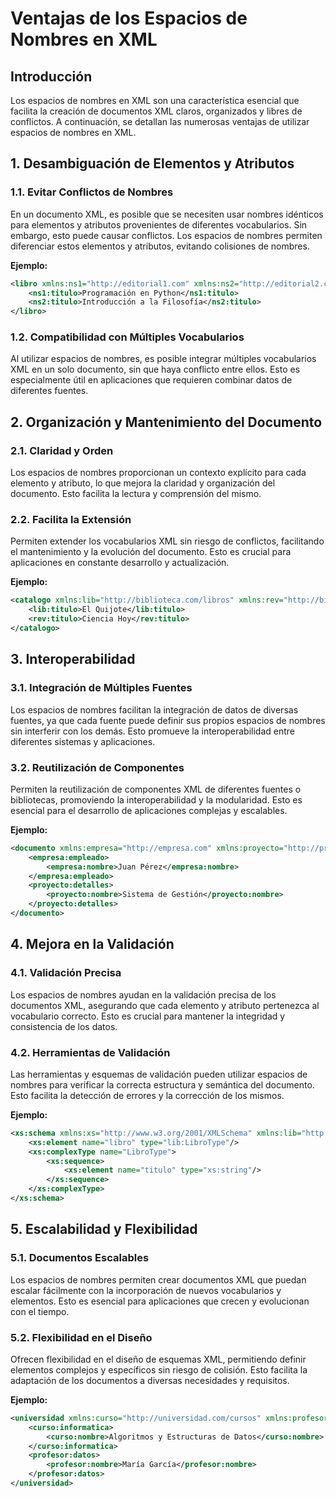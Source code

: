 # Ventajas de los Espacios de Nombres en XML

## Introducción

Los espacios de nombres en XML son una característica esencial que facilita la creación de documentos XML claros, organizados y libres de conflictos. A continuación, se detallan las numerosas ventajas de utilizar espacios de nombres en XML.

## 1. Desambiguación de Elementos y Atributos

### 1.1. Evitar Conflictos de Nombres
En un documento XML, es posible que se necesiten usar nombres idénticos para elementos y atributos provenientes de diferentes vocabularios. Sin embargo, esto puede causar conflictos. Los espacios de nombres permiten diferenciar estos elementos y atributos, evitando colisiones de nombres.

**Ejemplo:**
```xml
<libro xmlns:ns1="http://editorial1.com" xmlns:ns2="http://editorial2.com">
    <ns1:titulo>Programación en Python</ns1:titulo>
    <ns2:titulo>Introducción a la Filosofía</ns2:titulo>
</libro>
```

### 1.2. Compatibilidad con Múltiples Vocabularios
Al utilizar espacios de nombres, es posible integrar múltiples vocabularios XML en un solo documento, sin que haya conflicto entre ellos. Esto es especialmente útil en aplicaciones que requieren combinar datos de diferentes fuentes.

## 2. Organización y Mantenimiento del Documento

### 2.1. Claridad y Orden
Los espacios de nombres proporcionan un contexto explícito para cada elemento y atributo, lo que mejora la claridad y organización del documento. Esto facilita la lectura y comprensión del mismo.

### 2.2. Facilita la Extensión
Permiten extender los vocabularios XML sin riesgo de conflictos, facilitando el mantenimiento y la evolución del documento. Esto es crucial para aplicaciones en constante desarrollo y actualización.

**Ejemplo:**
```xml
<catalogo xmlns:lib="http://biblioteca.com/libros" xmlns:rev="http://biblioteca.com/revistas">
    <lib:titulo>El Quijote</lib:titulo>
    <rev:titulo>Ciencia Hoy</rev:titulo>
</catalogo>
```

## 3. Interoperabilidad

### 3.1. Integración de Múltiples Fuentes
Los espacios de nombres facilitan la integración de datos de diversas fuentes, ya que cada fuente puede definir sus propios espacios de nombres sin interferir con los demás. Esto promueve la interoperabilidad entre diferentes sistemas y aplicaciones.

### 3.2. Reutilización de Componentes
Permiten la reutilización de componentes XML de diferentes fuentes o bibliotecas, promoviendo la interoperabilidad y la modularidad. Esto es esencial para el desarrollo de aplicaciones complejas y escalables.

**Ejemplo:**
```xml
<documento xmlns:empresa="http://empresa.com" xmlns:proyecto="http://proyecto.com">
    <empresa:empleado>
        <empresa:nombre>Juan Pérez</empresa:nombre>
    </empresa:empleado>
    <proyecto:detalles>
        <proyecto:nombre>Sistema de Gestión</proyecto:nombre>
    </proyecto:detalles>
</documento>
```

## 4. Mejora en la Validación

### 4.1. Validación Precisa
Los espacios de nombres ayudan en la validación precisa de los documentos XML, asegurando que cada elemento y atributo pertenezca al vocabulario correcto. Esto es crucial para mantener la integridad y consistencia de los datos.

### 4.2. Herramientas de Validación
Las herramientas y esquemas de validación pueden utilizar espacios de nombres para verificar la correcta estructura y semántica del documento. Esto facilita la detección de errores y la corrección de los mismos.

**Ejemplo:**
```xml
<xs:schema xmlns:xs="http://www.w3.org/2001/XMLSchema" xmlns:lib="http://biblioteca.com/libros">
    <xs:element name="libro" type="lib:LibroType"/>
    <xs:complexType name="LibroType">
        <xs:sequence>
            <xs:element name="titulo" type="xs:string"/>
        </xs:sequence>
    </xs:complexType>
</xs:schema>
```

## 5. Escalabilidad y Flexibilidad

### 5.1. Documentos Escalables
Los espacios de nombres permiten crear documentos XML que puedan escalar fácilmente con la incorporación de nuevos vocabularios y elementos. Esto es esencial para aplicaciones que crecen y evolucionan con el tiempo.

### 5.2. Flexibilidad en el Diseño
Ofrecen flexibilidad en el diseño de esquemas XML, permitiendo definir elementos complejos y específicos sin riesgo de colisión. Esto facilita la adaptación de los documentos a diversas necesidades y requisitos.

**Ejemplo:**
```xml
<universidad xmlns:curso="http://universidad.com/cursos" xmlns:profesor="http://universidad.com/profesores">
    <curso:informatica>
        <curso:nombre>Algoritmos y Estructuras de Datos</curso:nombre>
    </curso:informatica>
    <profesor:datos>
        <profesor:nombre>María García</profesor:nombre>
    </profesor:datos>
</universidad>
```

